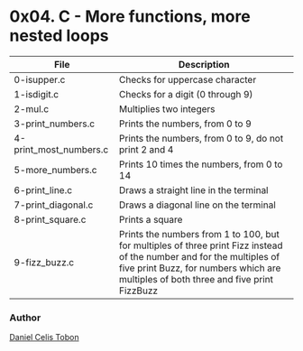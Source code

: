# 0x04. C - More functions, more nested loops

| File | Description |
| ------ | ------ |
| 0-isupper.c | Checks for uppercase character |
| 1-isdigit.c | Checks for a digit (0 through 9) |
| 2-mul.c | Multiplies two integers |
| 3-print_numbers.c | Prints the numbers, from 0 to 9 |
| 4-print_most_numbers.c | Prints the numbers, from 0 to 9, do not print 2 and 4 |
| 5-more_numbers.c | Prints 10 times the numbers, from 0 to 14 |
| 6-print_line.c | Draws a straight line in the terminal |
| 7-print_diagonal.c | Draws a diagonal line on the terminal |
| 8-print_square.c | Prints a square |
| 9-fizz_buzz.c | Prints the numbers from 1 to 100, but for multiples of three print Fizz instead of the number and for the multiples of five print Buzz, for numbers which are multiples of both three and five print FizzBuzz |

### Author
[Daniel Celis Tobon](https://github.com/danicelistobon)
